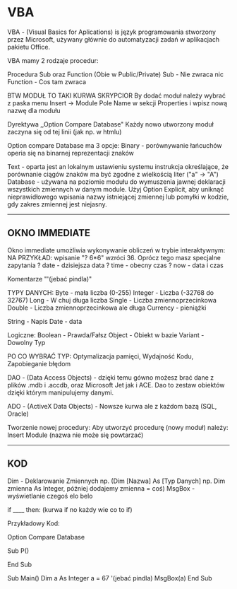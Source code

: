 # VBA
VBA - (Visual Basics for Aplications) is język programowania stworzony przez Microsoft, używany głównie do automatyzacji zadań w aplikacjach pakietu Office. 

VBA
mamy 2 rodzaje procedur:

Procedura Sub oraz Function (Obie w Public/Private)
Sub - Nie zwraca nic 
Function - Cos tam zwraca

BTW MODUŁ TO TAKI KURWA SKRYPCIOR 
By dodać moduł należy wybrać z paska menu Insert -> Module 
Pole Name w sekcji Properties i wpisz nową nazwę dla modułu 

Dyrektywa ,,Option Compare Database"
Każdy nowo utworzony moduł zaczyna się od tej linii (jak np. <!Doctype HTML> w htmlu)

Option compare Database ma 3 opcje:
Binary - porównywanie łańcuchów operia się na binarnej reprezentacji znaków

Text - oparta jest an lokalnym ustawieniu systemu instrukcja określające, że porównanie ciągów znaków ma być zgodne z wielkością liter ("a" -> "A")
Database - używana na poziomie modułu do wymuszenia jawnej deklaracji wszystkich zmiennych w danym module. Użyj Option Explicit, aby uniknąć nieprawidłowego wpisania nazwy istniejącej zmiennej lub pomyłki w kodzie, gdy zakres zmiennej jest niejasny.


------------------
  OKNO IMMEDIATE
------------------
Okno immediate umożliwia wykonywanie obliczeń w trybie interaktywnym: 
NA PRZYKŁAD: 
wpisanie "? 6*6" wzróci 36.
Oprócz tego masz specjalne zapytania 
? date - dzisiejsza data
? time - obecny czas
? now - data i czas

Komentarze
"'(jebać pindla)"


TYPY DANYCH:
Byte - mała liczba (0-255)
Integer - Liczba (-32768 do 32767)
Long - W chuj długa liczba
Single - Liczba zmiennoprzecinkowa
Double - Liczba zmiennoprzecinkowa ale długa 
Currency - pieniążki

String - Napis
Date - data 

Logiczne:
Boolean - Prawda/Fałsz
Object - Obiekt w bazie 
Variant - Dowolny Typ


PO CO WYBRAĆ TYP:
Optymalizacja pamięci, Wydajność Kodu, Zapobieganie błędom

DAO - (Data Access Objects) - dzięki temu gówno możesz brać dane z plików .mdb i .accdb, oraz Microsoft Jet jak i ACE. Dao to zestaw obiektów dzięki którym manipulujemy danymi.

ADO - (ActiveX Data Objects) - Nowsze kurwa ale z każdom bazą (SQL, Oracle)


Tworzenie nowej procedury:
Aby utworzyć procedurę (nowy moduł) należy: Insert Module (nazwa nie może się powtarzać)

------------------
  KOD
------------------

Dim - Deklarowanie Zmiennych np. (Dim [Nazwa] As [Typ Danych] np. Dim zmienna As Integer, później dodajemy zmienna = coś)
MsgBox - wyświetlanie czegoś elo belo 

if ____ then: (kurwa if no każdy wie co to if) 

Przykładowy Kod:

Option Compare Database

Sub P()

End Sub

Sub Main()
	Dim a As Integer
	a = 67
	'(jebać pindla)
	MsgBox(a)
End Sub
